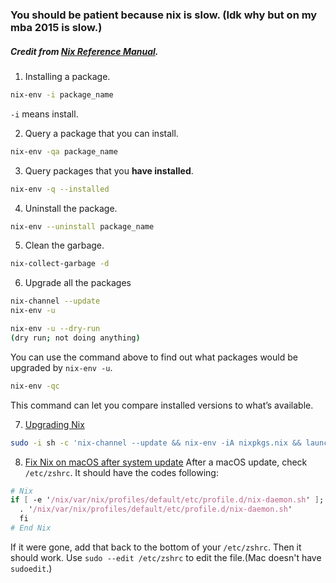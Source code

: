 ### You should be patient because nix is slow. (Idk why but on my mba 2015 is slow.)
##### Credit from [Nix Reference Manual][].
1. Installing a package.
```bash
nix-env -i package_name
```

`-i` means install. 

2. Query a package that you can install.
```bash
nix-env -qa package_name 
```

3. Query packages that you **have installed**.
```bash
nix-env -q --installed
```

4. Uninstall the package.
```bash
nix-env --uninstall package_name
```

5. Clean the garbage.
```bash
nix-collect-garbage -d
```

6. Upgrade all the packages
```bash
nix-channel --update
nix-env -u 
```

```bash
nix-env -u --dry-run
(dry run; not doing anything)
```
You can use the command above to find out what packages would be upgraded by `nix-env -u`.

```bash
nix-env -qc
```
This command can let you compare installed versions to what’s available.

7. [Upgrading Nix][] 
```bash
sudo -i sh -c 'nix-channel --update && nix-env -iA nixpkgs.nix && launchctl remove org.nixos.nix-daemon && launchctl load /Library/LaunchDaemons/org.nixos.nix-daemon.plist'
```
8. [Fix Nix on macOS after system update][]
After a macOS update, check `/etc/zshrc`. It should have the codes following: 

```nix
# Nix
if [ -e '/nix/var/nix/profiles/default/etc/profile.d/nix-daemon.sh' ]; then
  . '/nix/var/nix/profiles/default/etc/profile.d/nix-daemon.sh'
  fi
# End Nix

```
If it were gone, add that back to the bottom of your `/etc/zshrc`. Then it should work. Use `sudo --edit /etc/zshrc` to edit the file.(Mac doesn't have `sudoedit`.)

[Upgrading Nix]: https://nixos.org/manual/nix/stable/installation/upgrading.html
[Nix Reference Manual]: https://nixos.org/manual/nix/stable/installation/upgrading.html
[Fix Nix on macOS after system update]: https://gist.github.com/meeech/0b97a86f235d10bc4e2a1116eec38e7e#check-you-have-nix
